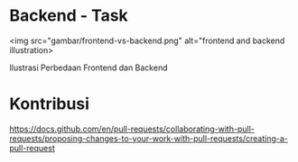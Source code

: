 # Backend - Task

<img src="gambar/frontend-vs-backend.png" alt="frontend and backend illustration>
<p>Ilustrasi Perbedaan Frontend dan Backend</p>

# Kontribusi
https://docs.github.com/en/pull-requests/collaborating-with-pull-requests/proposing-changes-to-your-work-with-pull-requests/creating-a-pull-request
